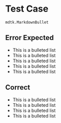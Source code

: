 # Test Case

    mdtk.MarkdownBullet

## Error Expected

- This is a bulleted list
- This is a bulleted list
- This is a bulleted list
- This is a bulleted list
- This is a bulleted list

## Correct

* This is a bulleted list
* This is a bulleted list
* This is a bulleted list
* This is a bulleted list
